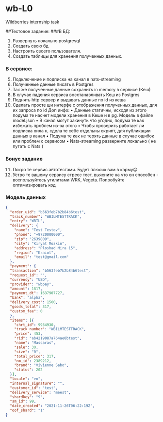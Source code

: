 # wb-L0
Wildberries internship task


##Тестовое задание:
###В БД:
1. Развернуть локально postgresql
2. Создать свою бд
3. Настроить своего пользователя.
4. Создать таблицы для хранения полученных данных.
### В сервисе:
5. Подключение и подписка на канал в nats-streaming
6. Полученные данные писать в Postgres
7. Так же полученные данные сохранить in memory в сервисе (Кеш)
8. В случае падения сервиса восстанавливать Кеш из Postgres
9. Поднять http сервер и выдавать данные по id из кеша
10. Сделать просте ши интерфе с отображения полученных данных, для
    их запроса по id
    Доп инфо:
    • Данные статичны, исходя из этого подума те насчет модели хранения
    в Кеше и в pg. Модель в файле model.json
    • В канал могут закинуть что угодно, подума те как избежать проблем
    из-за этого
    • Чтобы проверить работает ли подписка онла н, сдела те себе
    отдельны скрипт, для публикации данных в канал
    • Подума те как не терять данные в случае ошибок или проблем с
    сервисом
    • Nats-streaming разверните локально ( не путать с Nats )
### Бонус задание
11. Покро те сервис автотестами. Будет плюсик вам в карму😊
12. Устро те вашему сервису стресс тест, выясните на что он способен -
    воспользуйтесь утилитами WRK, Vegeta. Попробуйте оптимизировать код

### Модель данных

```json
{
  "order_uid": "b563feb7b2b84b6test",
  "track_number": "WBILMTESTTRACK",
  "entry": "WBIL",
  "delivery": {
    "name": "Test Testov",
    "phone": "+9720000000",
    "zip": "2639809",
    "city": "Kiryat Mozkin",
    "address": "Ploshad Mira 15",
    "region": "Kraiot",
    "email": "test@gmail.com"
  },
  "payment": {
  "transaction": "b563feb7b2b84b6test",
  "request_id": "",
  "currency": "USD",
  "provider": "wbpay",
  "amount": 1817,
  "payment_dt": 1637907727,
  "bank": "alpha",
  "delivery_cost": 1500,
  "goods_total": 317,
  "custom_fee": 0
  },
  "items": [{
    "chrt_id": 9934930,
    "track_number": "WBILMTESTTRACK",
    "price": 453,
    "rid": "ab4219087a764ae0btest",
    "name": "Mascaras",
    "sale": 30,
    "size": "0",
    "total_price": 317,
    "nm_id": 2389212,
    "brand": "Vivienne Sabo",
    "status": 202
  }],
  "locale": "en",
  "internal_signature": "",
  "customer_id": "test",
  "delivery_service": "meest",
  "shardkey": "9",
  "sm_id": 99,
  "date_created": "2021-11-26T06:22:19Z",
  "oof_shard": "1"
}
```